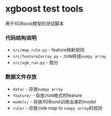 xgboost test tools
====

用于XGBoost模型的测试脚本

### 代码结构说明

* `src/map_rule.py` - feature映射规则
* `src/feature2array.py` - `JSON`转成`numpy array`
* `src/xgb_run.py` - 跑分


### 数据文件存放
* `data/` - 存放`numpy array`
* `feature/` - 存放`JSON`格式的feature
* `models/` - 存放XGBoost训练出来的model
* `rule/` - 存放`JSON` map to `numpy array`的规则
